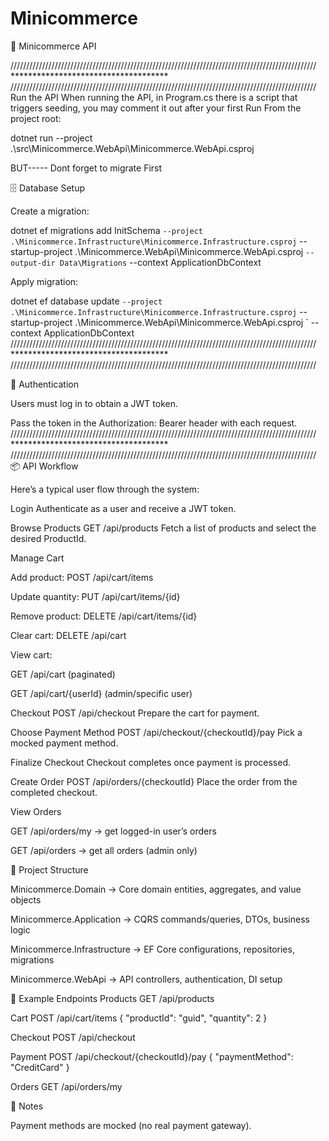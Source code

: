 # Minicommerce
🛒 Minicommerce API



/////////////////////////////////////////////////////////////////////////////////////////////////
                       ************************************
/////////////////////////////////////////////////////////////////////////////////////////////////
Run the API
When running the API, in Program.cs there is a script that triggers seeding, you may comment it out after your first Run
From the project root:

dotnet run --project .\src\Minicommerce.WebApi\Minicommerce.WebApi.csproj

BUT-----
Dont forget to migrate First 

🗄 Database Setup

Create a migration:

dotnet ef migrations add InitSchema `
  --project .\Minicommerce.Infrastructure\Minicommerce.Infrastructure.csproj `
  --startup-project .\Minicommerce.WebApi\Minicommerce.WebApi.csproj `
  --output-dir Data\Migrations `
  --context ApplicationDbContext


Apply migration:

dotnet ef database update `
  --project .\Minicommerce.Infrastructure\Minicommerce.Infrastructure.csproj `
  --startup-project .\Minicommerce.WebApi\Minicommerce.WebApi.csproj `
  --context ApplicationDbContext
/////////////////////////////////////////////////////////////////////////////////////////////////
                       ************************************
/////////////////////////////////////////////////////////////////////////////////////////////////

🔑 Authentication

Users must log in to obtain a JWT token.

Pass the token in the Authorization: Bearer <token> header with each request.
/////////////////////////////////////////////////////////////////////////////////////////////////
                       ************************************
/////////////////////////////////////////////////////////////////////////////////////////////////
📦 API Workflow

Here’s a typical user flow through the system:

Login
Authenticate as a user and receive a JWT token.

Browse Products
GET /api/products
Fetch a list of products and select the desired ProductId.

Manage Cart

Add product: POST /api/cart/items

Update quantity: PUT /api/cart/items/{id}

Remove product: DELETE /api/cart/items/{id}

Clear cart: DELETE /api/cart

View cart:

GET /api/cart (paginated)

GET /api/cart/{userId} (admin/specific user)

Checkout
POST /api/checkout
Prepare the cart for payment.

Choose Payment Method
POST /api/checkout/{checkoutId}/pay
Pick a mocked payment method.

Finalize Checkout
Checkout completes once payment is processed.

Create Order
POST /api/orders/{checkoutId}
Place the order from the completed checkout.

View Orders

GET /api/orders/my → get logged-in user’s orders

GET /api/orders → get all orders (admin only)

📂 Project Structure

Minicommerce.Domain → Core domain entities, aggregates, and value objects

Minicommerce.Application → CQRS commands/queries, DTOs, business logic

Minicommerce.Infrastructure → EF Core configurations, repositories, migrations

Minicommerce.WebApi → API controllers, authentication, DI setup

🧪 Example Endpoints
Products
GET /api/products

Cart
POST /api/cart/items
{
  "productId": "guid",
  "quantity": 2
}

Checkout
POST /api/checkout

Payment
POST /api/checkout/{checkoutId}/pay
{
  "paymentMethod": "CreditCard"
}

Orders
GET /api/orders/my

📖 Notes

Payment methods are mocked (no real payment gateway).

